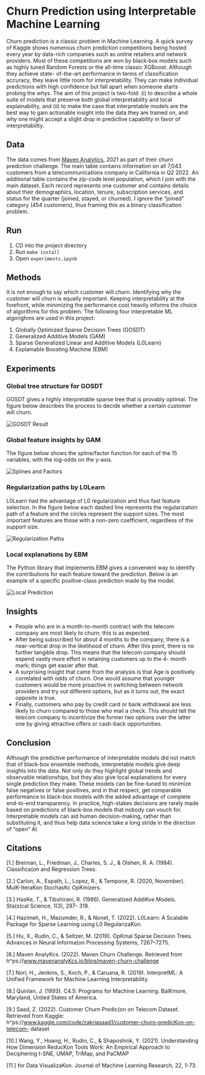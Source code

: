 # Churn Prediction using Interpretable Machine Learning

Churn prediction is a classic problem in Machine Learning. A quick survey of Kaggle shows numerous churn prediction competitions being hosted every year by data-rich companies such as online retailers and network providers. Most of these competitions are won by black-box models such as highly tuned Random Forests or the all-time classic XGBoost. Although they achieve state- of-the-art performance in terms of classification accuracy, they leave little room for interpretability. They can make individual predictions with high confidence but fall apart when someone starts probing the whys. The aim of this project is two-fold: (i) to describe a whole suite of models that preserve both global interpretability and local explainability, and (ii) to make the case that interpretable models are the best way to gain actionable insight into the data they are trained on, and why one might accept a slight drop in predictive capability in favor of interpretability.

## Data

The data comes from [Maven Analytics](https://www.mavenanalytics.io/blog/maven-churn-challenge), 2021 as part of their churn prediction challenge. The main table contains information on all 7,043 customers from a telecommunications company in California in Q2 2022. An additional table contains the zip-code level population, which I join with the main dataset. Each record represents one customer and contains details about their demographics, location, tenure, subscription services, and status for the quarter (joined, stayed, or churned). I ignore the “joined” category (454 customers), thus framing this as a binary classification problem.

## Run

1. CD into the project directory
2. Run `make install`
3. Open `experiments.ipynb`


## Methods

It is not enough to say which customer will churn. Identifying why the customer will churn is equally important. Keeping interpretability at the forefront, while minimizing the performance cost heavily informs the choice of algorithms for this problem. The following four interpretable ML algorighms are used in this project:
1. Globally Optimized Sparse Decision Trees (GOSDT)
2. Generalized Additive Models (GAM)
3. Sparse Generalized Linear and Additive Models (L0Learn)
4. Explainable Boosting Machine (EBM)

## Experiments

### Global tree structure for GOSDT

GOSDT gives a highly interpretable sparse tree that is provably optimal. The figure below describes the process to decide whether a certain customer will churn.

![GOSDT Result](./images/GOSDT.png "Resultant Sparse Optimal Tree")

### Global feature insights by GAM

The figure below shows the spline/factor function for each of the 15 variables, with the log-odds on the y-axis.

![Splines and Factors](./images/GAM.png "Global Feature Importances")


### Regularization paths by L0Learn

L0Learn had the advantage of L0 regularization and thus fast feature selection. In the figure below each dashed line represents the regularization path of a feature and the circles represent the support sizes. The most important features are those with a non-zero coefficient, regardless of the support size.

![Regularization Paths](./images/L0Learn.png "Feature Selection: L0 Regularization Paths")


### Local explanations by EBM

The Python library that implements EBM gives a convenient way to identify the contributions for each feature toward the prediction. Below is an example of a specific positive-class prediction made by the model.

![Local Prediction](./images/EBM_Local.png "Positive Prediction explained by EBM")

## Insights

- People who are in a month-to-month contract with the telecom company are most likely to churn; this is as expected.
- After being subscribed for about 4 months to the company, there is a near-vertical drop in the likelihood of churn. After this point, there is no further tangible drop. This means that the telecom company should expend vastly more effort in retaining customers up to the 4- month mark; things get easier after that.
- A surprising insight that came from the analysis is that Age is positively correlated with odds of churn. One would assume that younger customers would be more proactive in switching between network providers and try out different options, but as it turns out, the exact opposite is true.
- Finally, customers who pay by credit card or bank withdrawal are less likely to churn compared to those who mail a check. This should tell the telecom company to incentivize the former two options over the latter one by giving attractive offers or cash-back opportunities.

## Conclusion

Although the predictive performance of interpretable models did not match that of black-box ensemble methods, interpretable models give deep insights into the data. Not only do they highlight global trends and observable relationships, but they also give local explanations for every single prediction they make. These models can be fine-tuned to minimize false negatives or false positives, and in that respect, get comparable performance to black-box models with the added advantage of complete end-to-end transparency. In practice, high-stakes decisions are rarely made based on predictions of black-box models that nobody can vouch for. Interpretable models can aid human decision-making, rather than substituting it, and thus help data science take a long stride in the direction of “open” AI.

## Citations

[1.] Breiman, L., Friedman, J., Charles, S. J., & Olshen, R. A. (1984). Classifica(on and Regression Trees.

[2.] Carlon, A., Espath, L., Lopez, R., & Tempone, R. (2020, November). MulK-IteraKon StochasKc OpKmizers.

[3.] HasKe, T., & Tibshirani, R. (1986). Generalized AddiKve Models. Sta(s(cal Science, 1(3), 297- 318.

[4.] Hazimeh, H., Mazumder, R., & Nonet, T. (2022). L0Learn: A Scalable Package for Sparse Learning using L0 RegularizaKon.

[5.] Hu, X., Rudin, C., & Seltzer, M. (2019). OpKmal Sparse Decision Trees. Advances in Neural Informa(on Processing Systems, 7267–7275.

[6.] Maven AnalyKcs. (2022). Maven Churn Challenge. Retrieved from h^ps://www.mavenanalyKcs.io/blog/maven-churn-challenge

[7.] Nori, H., Jenkins, S., Koch, P., & Caruana, R. (2019). InterpretML: A Unified Framework for Machine Learning Interpretability.

[8.] Quinlan, J. (1993). C4.5: Programs for Machine Learning. BalKmore, Maryland, United States of America.

[9.] Saad, Z. (2022). Customer Churn Predic(on on Telecom Dataset. Retrieved from Kaggle: h^ps://www.kaggle.com/code/zakriasaad1/customer-churn-predicKon-on-telecom- dataset

[10.] Wang, Y., Huang, H., Rudin, C., & Shaposhnik, Y. (2021). Understanding How Dimension ReducKon Tools Work: An Empirical Approach to Deciphering t-SNE, UMAP, TriMap, and PaCMAP 

[11.] for Data VisualizaKon. Journal of Machine Learning Research, 22, 1-73.